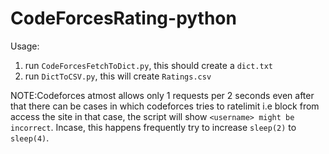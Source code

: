 # CodeForcesRating-python
Usage:

1. run `CodeForcesFetchToDict.py`, this should create a `dict.txt`
2. run `DictToCSV.py`, this will  create `Ratings.csv`

NOTE:Codeforces atmost allows only 1 requests per 2 seconds even after that there can be cases in which codeforces tries to ratelimit i.e block from access the site in that case,  the script will show `<username> might be incorrect`. Incase, this happens frequently try to increase `sleep(2)` to `sleep(4)`.
